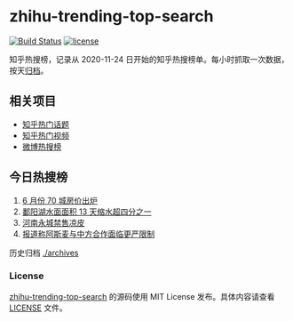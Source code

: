 # zhihu-trending-top-search

[![Build Status](https://github.com/justjavac/zhihu-trending-top-search/workflows/ci/badge.svg?branch=main)](https://github.com/justjavac/zhihu-trending-top-search/actions)
[![license](https://img.shields.io/github/license/justjavac/zhihu-trending-top-search)](https://github.com/justjavac/zhihu-trending-top-search/blob/main/LICENSE)

知乎热搜榜，记录从 2020-11-24 日开始的知乎热搜榜单。每小时抓取一次数据，按天[归档](./archives)。

## 相关项目

- [知乎热门话题](https://github.com/justjavac/zhihu-trending-hot-questions)
- [知乎热门视频](https://github.com/justjavac/zhihu-trending-hot-video)
- [微博热搜榜](https://github.com/justjavac/weibo-trending-hot-search)

## 今日热搜榜

<!-- BEGIN -->
<!-- 最后更新时间 Sun Jul 16 2023 08:54:08 GMT+0800 (China Standard Time) -->

1. [6 月份 70 城房价出炉](https://www.zhihu.com/search?q=6%20%E6%9C%88%E4%BB%BD%2070%20%E5%9F%8E%E6%88%BF%E4%BB%B7%E5%87%BA%E7%82%89)
1. [鄱阳湖水面面积 13 天缩水超四分之一](https://www.zhihu.com/search?q=%E9%84%B1%E9%98%B3%E6%B9%96%E6%B0%B4%E9%9D%A2%E9%9D%A2%E7%A7%AF%2013%20%E5%A4%A9%E7%BC%A9%E6%B0%B4%E8%B6%85%E5%9B%9B%E5%88%86%E4%B9%8B%E4%B8%80)
1. [河南永城禁售凉皮](https://www.zhihu.com/search?q=%E6%B2%B3%E5%8D%97%E6%B0%B8%E5%9F%8E%E7%A6%81%E5%94%AE%E5%87%89%E7%9A%AE)
1. [报道称阿斯麦与中方合作面临更严限制](https://www.zhihu.com/search?q=%E6%8A%A5%E9%81%93%E7%A7%B0%E9%98%BF%E6%96%AF%E9%BA%A6%E4%B8%8E%E4%B8%AD%E6%96%B9%E5%90%88%E4%BD%9C%E9%9D%A2%E4%B8%B4%E6%9B%B4%E4%B8%A5%E9%99%90%E5%88%B6)

<!-- END -->

历史归档 [./archives](./archives)

### License

[zhihu-trending-top-search](https://github.com/justjavac/zhihu-trending-top-search) 的源码使用 MIT License
发布。具体内容请查看 [LICENSE](./LICENSE) 文件。
